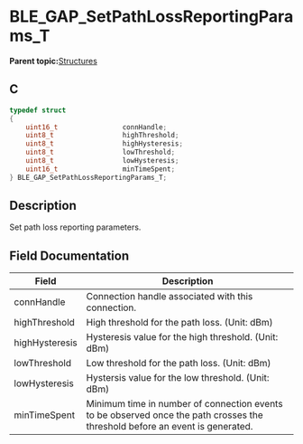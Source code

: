 # BLE\_GAP\_SetPathLossReportingParams\_T

**Parent topic:**[Structures](GUID-230368B0-FB2A-4967-A471-691387B35A9E.md)

## C

```c
typedef struct
{
    uint16_t 				connHandle;
    uint8_t  				highThreshold;
    uint8_t  				highHysteresis;
    uint8_t  				lowThreshold;
    uint8_t  				lowHysteresis;
    uint16_t 				minTimeSpent;
} BLE_GAP_SetPathLossReportingParams_T;
```

## Description

Set path loss reporting parameters.

## Field Documentation

|Field|Description|
|-----|-----------|
|connHandle|Connection handle associated with this connection.|
|highThreshold|High threshold for the path loss. \(Unit: dBm\)|
|highHysteresis|Hysteresis value for the high threshold. \(Unit: dBm\)|
|lowThreshold|Low threshold for the path loss. \(Unit: dBm\)|
|lowHysteresis|Hystersis value for the low threshold. \(Unit: dBm\)|
|minTimeSpent|Minimum time in number of connection events to be observed once the path crosses the threshold before an event is generated.|

